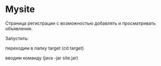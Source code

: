 # Mysite
Cтраница регистрации с возможностью добавлять и просматривать объявления.

Запустить:

переходим в папку target (cd target)

вводим команду (java -jar site.jar)
